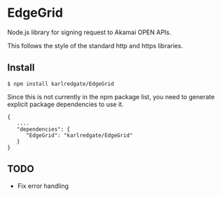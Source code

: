 # EdgeGrid

Node.js library for signing request to Akamai OPEN APIs.

This follows the style of the standard http and https libraries.

## Install

```
$ npm install karlredgate/EdgeGrid
```

Since this is not currently in the npm package list, you need to
generate explicit package dependencies to use it.

```
{
   ....
   "dependencies": {
      "EdgeGrid": "karlredgate/EdgeGrid"
   }
}
```

## TODO

 * Fix error handling
